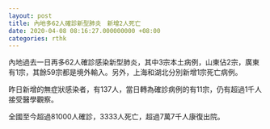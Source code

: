 ```yaml
---
layout: post
title: 內地多62人確診新型肺炎　新增2人死亡
date: 2020-04-08 08:16:27.000000000 +08:00
categories: rthk
---
```


內地過去一日再多62人確診感染新型肺炎，其中3宗本土病例，山東佔2宗，廣東有1宗，其餘59宗都是境外輸入。另外，上海和湖北分別新增1宗死亡病例。

昨日新增的無症狀感染者，有137人，當日轉為確診病例的有11宗，仍有超過1千人接受醫學觀察。

全國至今超過81000人確診，3333人死亡，超過7萬7千人康復出院。
